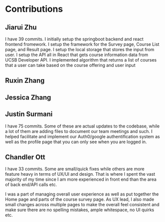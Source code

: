 # Contributions

## Jiarui Zhu
I have 39 commits. I initially setup the springboot backend and react frontend fromework.
I setup the framework for the Survey page, Course List page, and Result page.
I setup the local storage that stores the input from user.
I setup the API all in React that gets course information data from UCSB Developer API.
I implemented algorithm that returns a list of courses that a user can take based on the course offering and user input


## Ruxin Zhang 

## Jessica Zhang

## Justin Surmani
I have 75 commits. Some of these are actual updates to the codebase, while a lot
of them are adding files to document our team meetings and such. I helped facilitate and
implement our Auth0/google authentification system as well as the profile page that
you can only see when you are logged in.


## Chandler Ott
I have 33 commits. Some are small/quick fixes while others are more
feature heavy in terms of UX/UI and design. That is where I spent the
vast majority of my time since I am more experienced in front end than
the area of back end/API calls etc.

I was a part of managing overall user experience as well as put together the Home
page and parts of the course survey page. As UX lead, I also made small
changes across multiple pages to make the overall feel consistent and make
sure there are no spelling mistakes, ample whitespace, no UI quirks etc.
